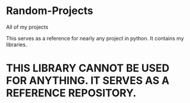 # Random-Projects
All of my projects

This serves as a reference for nearly any project in python. It contains my libraries.

# THIS LIBRARY CANNOT BE USED FOR ANYTHING. IT SERVES AS A REFERENCE REPOSITORY.
